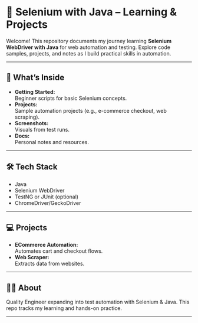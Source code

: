 # 🚀 Selenium with Java – Learning & Projects

Welcome! This repository documents my journey learning **Selenium WebDriver with Java** for web automation and testing. Explore code samples, projects, and notes as I build practical skills in automation.

---

## 📁 What’s Inside

- **Getting Started:**  
  Beginner scripts for basic Selenium concepts.
- **Projects:**  
  Sample automation projects (e.g., e-commerce checkout, web scraping).
- **Screenshots:**  
  Visuals from test runs.
- **Docs:**  
  Personal notes and resources.

---

## 🛠️ Tech Stack

- Java
- Selenium WebDriver
- TestNG or JUnit (optional)
- ChromeDriver/GeckoDriver
---
## 💻 Projects

- **ECommerce Automation:**  
  Automates cart and checkout flows.
- **Web Scraper:**  
  Extracts data from websites.
---

## 👩‍💻 About

 Quality Engineer expanding into test automation with Selenium & Java. This repo tracks my learning and hands-on practice.

---
<sub/>
